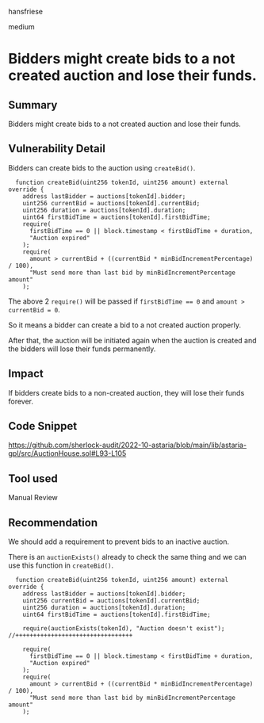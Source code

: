 hansfriese

medium

# Bidders might create bids to a not created auction and lose their funds.

## Summary
Bidders might create bids to a not created auction and lose their funds.

## Vulnerability Detail
Bidders can create bids to the auction using `createBid()`.

```solidity
  function createBid(uint256 tokenId, uint256 amount) external override {
    address lastBidder = auctions[tokenId].bidder;
    uint256 currentBid = auctions[tokenId].currentBid;
    uint256 duration = auctions[tokenId].duration;
    uint64 firstBidTime = auctions[tokenId].firstBidTime;
    require(
      firstBidTime == 0 || block.timestamp < firstBidTime + duration,
      "Auction expired"
    );
    require(
      amount > currentBid + ((currentBid * minBidIncrementPercentage) / 100),
      "Must send more than last bid by minBidIncrementPercentage amount"
    );
```

The above 2 `require()` will be passed if `firstBidTime == 0` and `amount > currentBid = 0`.

So it means a bidder can create a bid to a not created auction properly.

After that, the auction will be initiated again when the auction is created and the bidders will lose their funds permanently.

## Impact
If bidders create bids to a non-created auction, they will lose their funds forever.

## Code Snippet
https://github.com/sherlock-audit/2022-10-astaria/blob/main/lib/astaria-gpl/src/AuctionHouse.sol#L93-L105

## Tool used
Manual Review

## Recommendation
We should add a requirement to prevent bids to an inactive auction.

There is an `auctionExists()` already to check the same thing and we can use this function in `createBid()`.

```solidity
  function createBid(uint256 tokenId, uint256 amount) external override {
    address lastBidder = auctions[tokenId].bidder;
    uint256 currentBid = auctions[tokenId].currentBid;
    uint256 duration = auctions[tokenId].duration;
    uint64 firstBidTime = auctions[tokenId].firstBidTime;

    require(auctionExists(tokenId), "Auction doesn't exist"); //+++++++++++++++++++++++++++++++++

    require(
      firstBidTime == 0 || block.timestamp < firstBidTime + duration,
      "Auction expired"
    );
    require(
      amount > currentBid + ((currentBid * minBidIncrementPercentage) / 100),
      "Must send more than last bid by minBidIncrementPercentage amount"
    );
```